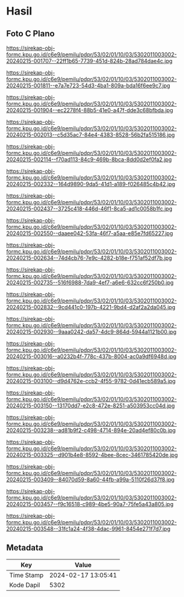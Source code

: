 # Hasil

## Foto C Plano

https://sirekap-obj-formc.kpu.go.id/c6e9/pemilu/pdpr/53/02/01/10/03/5302011003002-20240215-001707--22ff1b65-7739-451d-824b-28ad784dae4c.jpg

https://sirekap-obj-formc.kpu.go.id/c6e9/pemilu/pdpr/53/02/01/10/03/5302011003002-20240215-001811--e7a7e723-54d3-4ba1-809a-bda16f6ee9c7.jpg

https://sirekap-obj-formc.kpu.go.id/c6e9/pemilu/pdpr/53/02/01/10/03/5302011003002-20240215-001904--ec2278f4-88b5-41e0-a47f-dde3c68bfbda.jpg

https://sirekap-obj-formc.kpu.go.id/c6e9/pemilu/pdpr/53/02/01/10/03/5302011003002-20240215-002013--c5d35ac7-84e4-4383-8528-56b2fa515186.jpg

https://sirekap-obj-formc.kpu.go.id/c6e9/pemilu/pdpr/53/02/01/10/03/5302011003002-20240215-002114--f70ad113-84c9-469b-8bca-8dd0d2ef0fa2.jpg

https://sirekap-obj-formc.kpu.go.id/c6e9/pemilu/pdpr/53/02/01/10/03/5302011003002-20240215-002332--164d9890-9da5-41d1-a189-f026485c4b42.jpg

https://sirekap-obj-formc.kpu.go.id/c6e9/pemilu/pdpr/53/02/01/10/03/5302011003002-20240215-002437--3725c418-446d-46f1-8ca5-ad1c0058b1fc.jpg

https://sirekap-obj-formc.kpu.go.id/c6e9/pemilu/pdpr/53/02/01/10/03/5302011003002-20240215-002550--daaee042-53fa-46f7-a5aa-e85e7fd65227.jpg

https://sirekap-obj-formc.kpu.go.id/c6e9/pemilu/pdpr/53/02/01/10/03/5302011003002-20240215-002634--74d4cb76-7e9c-4282-b18e-f751af52df7b.jpg

https://sirekap-obj-formc.kpu.go.id/c6e9/pemilu/pdpr/53/02/01/10/03/5302011003002-20240215-002735--516f6988-7da9-4ef7-a6e6-632cc6f250b0.jpg

https://sirekap-obj-formc.kpu.go.id/c6e9/pemilu/pdpr/53/02/01/10/03/5302011003002-20240215-002832--9cd441c0-197b-4221-9bd4-d2af2a2da045.jpg

https://sirekap-obj-formc.kpu.go.id/c6e9/pemilu/pdpr/53/02/01/10/03/5302011003002-20240215-002930--9aaa0242-da57-4dc9-864d-5944a1121b00.jpg

https://sirekap-obj-formc.kpu.go.id/c6e9/pemilu/pdpr/53/02/01/10/03/5302011003002-20240215-003016--a0232b4f-778c-437b-8004-ac0a9df6948d.jpg

https://sirekap-obj-formc.kpu.go.id/c6e9/pemilu/pdpr/53/02/01/10/03/5302011003002-20240215-003100--d9d4762e-ccb2-4f55-9782-0d41ecb589a5.jpg

https://sirekap-obj-formc.kpu.go.id/c6e9/pemilu/pdpr/53/02/01/10/03/5302011003002-20240215-003150--13170dd7-e2c8-472e-8251-a503953cc04d.jpg

https://sirekap-obj-formc.kpu.go.id/c6e9/pemilu/pdpr/53/02/01/10/03/5302011003002-20240215-003238--ad81b9f2-c498-4714-894e-20ad4ef80c0b.jpg

https://sirekap-obj-formc.kpu.go.id/c6e9/pemilu/pdpr/53/02/01/10/03/5302011003002-20240215-003325--d901b4e8-8592-4bee-8cec-3461785420de.jpg

https://sirekap-obj-formc.kpu.go.id/c6e9/pemilu/pdpr/53/02/01/10/03/5302011003002-20240215-003409--84070d59-8a60-44fb-a99a-5110f26d37f8.jpg

https://sirekap-obj-formc.kpu.go.id/c6e9/pemilu/pdpr/53/02/01/10/03/5302011003002-20240215-003457--f9c16518-c989-4be5-90a7-75fe5a43a805.jpg

https://sirekap-obj-formc.kpu.go.id/c6e9/pemilu/pdpr/53/02/01/10/03/5302011003002-20240215-003548--31fc1a24-4f38-4dac-9961-8454e271f7d7.jpg


## Metadata

| Key        | Value               |
| ---------- | ------------------- |
| Time Stamp | 2024-02-17 13:05:41 |
| Kode Dapil | 5302                |



